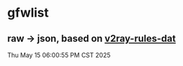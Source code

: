 # gfwlist
## raw -> json, based on [v2ray-rules-dat](https://github.com/Loyalsoldier/v2ray-rules-dat)
Thu May 15 06:00:55 PM CST 2025

